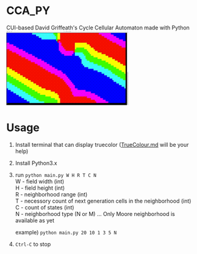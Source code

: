 # CCA_PY
CUI-based David Griffeath's Cycle Cellular Automaton made with Python  
![Sample](sample.gif)

# Usage
1. Install terminal that can display truecolor ([TrueColour.md](https://gist.github.com/XVilka/8346728#now-supporting-truecolour) will be your help)
2. Install Python3.x
3. run `python main.py W H R T C N`  
   W - field width (int)  
   H - field height (int)  
   R - neighborhood range (int)  
   T - necessory count of next generation cells in the neighborhood (int)  
   C - count of states (int)  
   N - neighborhood type (N or M) ... Only Moore neighborhood is available as yet  
  
   example) `python main.py 20 10 1 3 5 N`
4. `Ctrl-C` to stop